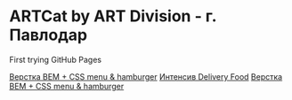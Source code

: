 # ARTCat by ART Division - г. Павлодар
First trying GitHub Pages

[Верстка BEM + CSS menu & hamburger](https://artcat77.github.io/bem/ "Верстка BEM")
[Интенсив Delivery Food](https://artcat77.github.io/delivery/ "Верстка BEM")
[Верстка BEM + CSS menu & hamburger](https://artcat77.github.io/netclicks/ "Верстка BEM")
